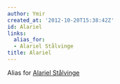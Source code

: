 ```yaml
---
author: Ymir
created_at: '2012-10-20T15:38:42Z'
id: Alariel
links:
  alias_for:
  - Alariel Stålvinge
title: Alariel
---
```


Alias for [Alariel Stålvinge]

  [Alariel Stålvinge]: Alariel_Stålvinge